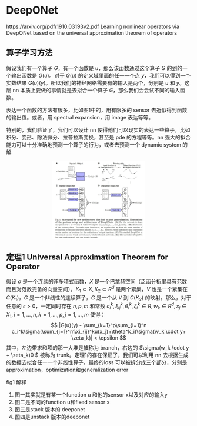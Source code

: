 # DeepONet

https://arxiv.org/pdf/1910.03193v2.pdf
Learning nonlinear operators via DeepONet based on the universal approximation theorem of operators


## 算子学习方法
假设我们有一个算子 $G$，有一个函数是 $u$，那么该函数通过这个算子 $G$ 的到的一个输出函数是 $G(u)$。对于 $G(u)$ 的定义域里面的任一一个点 $y$，我们可以得到一个实数结果 $G(u)(y)$。所以我们的神经网络需要有的输入是两个，分别是 $u$ 和 $y$。这层 nn 本质上要做的事情就是去拟合一个算子 $G$，那么我们会尝试不同的输入函数。

表达一个函数的方法有很多，比如图1中的，用有限多的 sensor 去近似得到函数的输出值。或者，用 spectral expansion，用 image 表达等等。

特别的，我们验证了，我们可以设计 nn 使得他们可以现实的表达一些算子，比如 积分、变形、除法微分、拉普拉斯变换，甚至是 pde 的方程等等。nn 强大的拟合能力可以十分准确地预测一个算子的行为，或者去预测一个 dynamic system 的解

<div align=center><img src="../Files/deeponet1.jpg" width=50%></div>

## 定理1 Universal Approximation Theorem for Operator
假设 $\sigma$ 是一个连续的非多项式函数，$X$ 是一个巴拿赫空间（泛函分析里具有范数而且对范数完备的向量空间），$K_1\subset X, K_2\subset R^d$ 是两个紧集，$V$ 也是一个紧集在 $C(K_1)$，$G$ 是一个非线性的连续算子，$G$ 是一个从 $V$ 到 $C(K_2)$ 的映射。那么，对于任意的 $\epsilon > 0$，一定同时存在 $n, p, m$ 和常数 $c_i^k,\xi_{ij}^k,\theta_i^k,\zeta_i^k\in R,w_k\in R^d,x_j\in X_1,i=1,...,n,k=1,...,p,j=1,...,m$ 使得：
$$
|G(u)(y) - \sum_{k=1}^p\sum_{i=1}^n c_i^k\sigma(\sum_{j=1}^m\xi_{ij}^ku(x_j)+\theta^k_i)\sigma(w_k \cdot y+ \zeta_k)| < \epsilon
$$
其中，左边带求和项的那一大堆是被称为 branch，右边的 $\sigma(w_k \cdot y + \zeta_k)0 $ 被称为 trunk。定理1的存在保证了，我们可以利用 nn 去根据生成的数据去拟合任一一个非线性算子。最终的loss 可以被拆分成三个部分，分别是 approximation，optimization和generalization error

fig1 解释
1. 图一其实就是有某一个function u 和他的sensor x以及对应的输入y
2. 图二是不同的function u和fixed sensor x
3. 图三是stack 版本的 deeponet
4. 图四是unstack 版本的deeponet




